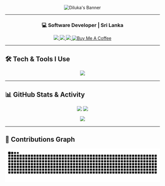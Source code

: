 <!-- 🎉 Unique Banner -->
<p align="center">
  <img src="https://capsule-render.vercel.app/api?type=waving&color=0e75b6&height=250&section=header&text=Hi%20👋%2C%20I'm%20Diluka%20Athukorala&fontSize=40&animation=fadeIn&fontAlignY=38&desc=Full-Stack%20Developer%20" alt="Diluka's Banner" />
</p>

---

<!-- 👤 Quick Intro -->
<h3 align="center">💻 Software Developer | Sri Lanka</h3>

<p align="center">
  <a href="mailto:dilukaathukorala@gmail.com">
    <img src="https://img.shields.io/badge/Email-D14836?style=for-the-badge&logo=gmail&logoColor=white" />
  </a>
  <a href="https://www.linkedin.com/in/diluka-athukorala-703247214/">
    <img src="https://img.shields.io/badge/LinkedIn-0A66C2?style=for-the-badge&logo=linkedin&logoColor=white" />
  </a>
  <a href="https://www.instagram.com/dilu_athukorala/">
    <img src="https://img.shields.io/badge/Instagram-E4405F?style=for-the-badge&logo=instagram&logoColor=white" />
  </a>
  <a href="https://coff.ee/dilukaathukorala" target="_blank">
    <img src="https://img.shields.io/badge/Buy%20Me%20a%20Coffee-FFDD00?style=for-the-badge&logo=buymeacoffee&logoColor=black" alt="Buy Me A Coffee" />
  </a>
</p>

---

<!-- 🛠️ Tech Stack -->
## 🛠️ Tech & Tools I Use

<p align="center">
  <img src="https://skillicons.dev/icons?i=js,ts,react,nodejs,express,mongodb,html,css,java,python,php,mysql,git,linux,figma,postman,vscode" />
</p>

---

<!-- 📊 GitHub Stats -->
## 📊 GitHub Stats & Activity

<p align="center">
  <img src="https://github-readme-stats.vercel.app/api?username=dilukaathukorala&show_icons=true&theme=react&hide_border=true" width="48%" />
  <img src="https://github-readme-streak-stats.demolab.com?user=YOUR_USERNAME" />

</p>

<p align="center">
  <img src="https://github-readme-stats.vercel.app/api/top-langs/?username=dilukaathukorala&layout=compact&theme=react&hide_border=true" width="50%" />
</p>

---

<!-- 🐍 Contribution Snake -->
## 🐍 Contributions Graph

<p align="center">
  <img src="https://raw.githubusercontent.com/dilukaathukorala/dilukaathukorala/output/github-contribution-grid-snake.svg" alt="Snake animation" />
</p>
